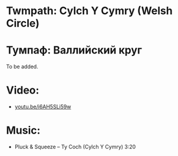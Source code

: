 Twmpath: Cylch Y Cymry (Welsh Circle)
==========================================
# Тумпаф: Валлийский круг
To be added.

Video:
======
- [youtu.be/i6AH5SLi59w](https://www.youtube.com/watch?v=i6AH5SLi59w)

Music:
======
- Pluck & Squeeze – Ty Coch (Cylch Y Cymry) 3:20
